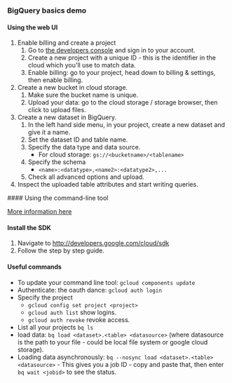 ### BigQuery basics demo

#### Using the web UI

1. Enable billing and create a project
	1. Go to [the developers console](http://console.developers.com/project) and sign in to your account.
	2. Create a new project with a unique ID - this is the identifier in the cloud which you'll use to match data.
	3. Enable billing: go to your project, head down to billing & settings, then enable billing.
2. Create a new bucket in cloud storage.
	1. Make sure the bucket name is unique.
	2. Upload your data: go to the cloud storage / storage browser, then click to upload files.
3. Create a new dataset in BigQuery.
	1. In the left hand side menu, in your project, create a new dataset and give it a name.
	2. Set the dataset ID and table name.
	3. Specify the data type and data source.
		- For cloud storage: `gs://<bucketname>/<tablename>`
	4. Specify the schema
		- `<name>:<datatype>,<name2>:<datatype2>,...`
	5. Check all advanced options and upload.
4. Inspect the uploaded table attributes and start writing queries.

#### Using the command-line tool

[More information here](https://cloud.google.com/bigquery/bq-command-line-tool-quickstart)

#### Install the SDK
1. Navigate to http://developers.google.com/cloud/sdk
2. Follow the step by step guide.

#### Useful commands
- To update your command line tool: `gcloud components update`
- Authenticate: the oauth dance: `gcloud auth login`
- Specify the project
	- `gcloud config set project <project>`
	- `gcloud auth list` show logins.
	- `gcloud auth revoke` revoke access.
- List all your projects `bq ls`
- load data: `bq load <dataset>.<table> <datasource>` (where datasource is the path to your file - could be local file system or google cloud storage).
- Loading data asynchronously: `bq --nosync load <dataset>.<table> <datasource>` - This gives you a job ID - copy and paste that, then enter `bq wait <jobid>` to see the status.

